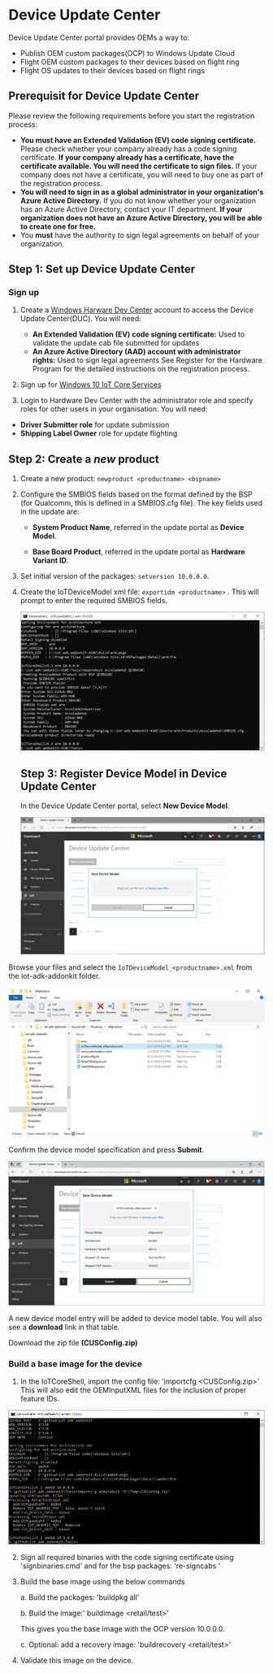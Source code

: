 # Device Update Center
Device Update Center portal provides OEMs a way to:

- Publish OEM custom packages(OCP) to Windows Update Cloud
- Flight OEM custom packages to their devices based on flight ring
- Flight OS updates to their devices based on flight rings

## Prerequisit for Device Update Center
Please review the following requirements before you start the registration process:

- **You must have an Extended Validation (EV) code signing certificate.** Please check whether your company already has a code signing certificate. **If your company already has a certificate, have the certificate available. You will need the certificate to sign files.** If your company does not have a certificate, you will need to buy one as part of the registration process.
- **You will need to sign in as a global administrator in your organization's Azure Active Directory.** If you do not know whether your organization has an Azure Active Directory, contact your IT department. **If your organization does not have an Azure Active Directory, you will be able to create one for free.**
- You **must** have the authority to sign legal agreements on behalf of your organization.

## Step 1: Set up Device Update Center
### Sign up
1. Create a [Windows Harware Dev Center](http://aka.ms/ducregister) account to access the Device Update Center(DUC). You will need:

   - **An Extended Validation (EV) code signing certificate:** Used to validate the update cab file submitted for updates
   - **An Azure Active Directory (AAD) account with administrator rights:** Used to sign legal agreements
   See Register for the Hardware Program for the detailed instructions on the registration process.

2. Sign up for [Windows 10 IoT Core Services](http://aka.ms/iotcoreservices)

3. Login to Hardware Dev Center with the administrator role and specify roles for other users in your organisation. You will need:

- **Driver Submitter role** for update submission
- **Shipping Label Owner** role for update flighting

## Step 2: Create a *new* product

1. Create a new product: `newproduct <productname> <bspname>`

2. Configure the SMBIOS fields based on the format defined by the BSP (for Qualcomm, this is defined in a SMBIOS.cfg file). The key fields used in the update are:

   - **System Product Name**, referred in the update portal as **Device Model**.

   - **Base Board Product**, referred in the update portal as **Hardware Variant ID**.

3. Set initial version of the packages: `setversion 10.0.0.0`.

4. Create the IoTDeviceModel xml file: `exportidm <productname>` . This will prompt to enter the required SMBIOS fields.

   ![Dashboard screenshot](../media/ManufacturingGuide/smbiosentry.png)
 
   ## Step 3: Register Device Model in Device Update Center
   In the Device Update Center portal, select **New Device Model**.

   ![Dashboard screenshot](../media/ManufacturingGuide/newdevicemodel1.png)

Browse your files and select the `IoTDeviceModel_<productname>.xml` from the iot-adk-addonkit folder.

 ![Dashboard screenshot](../media/ManufacturingGuide/newdevicemodel2.png)

Confirm the device model specification and press **Submit**.

 ![Dashboard screenshot](../media/ManufacturingGuide/newdevicemodel3.png)

A new device model entry will be added to device model table. You will also see a **download** link in that table.

Download the zip file **(CUSConfig.zip)**

### Build a base image for the device
1. In the IoTCoreShell, import the config file: 'importcfg <productname> <CUSConfig.zip>' This will also edit the OEMInputXML files for the inclusion of proper feature IDs.

![Dashboard screenshot](../media/ManufacturingGuide/importcfg.png)

2. Sign all required binaries with the code signing certificate using 'signbinaries.cmd' and for the bsp packages: 're-signcabs <src dir> <dst dir>'

3. Build the base image using the below commands

    a. Build the packages: 'buildpkg all'

    b. Build the image:' buildimage <productname> <retail/test>'

    This gives you the base image with the OCP version 10.0.0.0.

    c. Optional: add a recovery image: 'buildrecovery <productname> <retail/test>'

4. Validate this image on the device.

